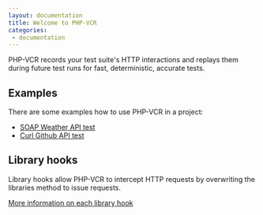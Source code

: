 ```yaml
---
layout: documentation
title: Welcome to PHP-VCR
categories:
 - documentation
---
```


PHP-VCR records your test suite's HTTP interactions and replays them during future test runs for fast, deterministic, accurate tests.
 
## Examples

There are some examples how to use PHP-VCR in a project:

 * [SOAP Weather API test](https://github.com/php-vcr/php-vcr-examples/tree/master/soap)
 * [Curl Github API test](https://github.com/php-vcr/php-vcr-examples/tree/master/guzzle)

## Library hooks

Library hooks allow PHP-VCR to intercept HTTP requests by overwriting the libraries method to issue requests. 

[More information on each library hook](/documentation/libraryhooks)


